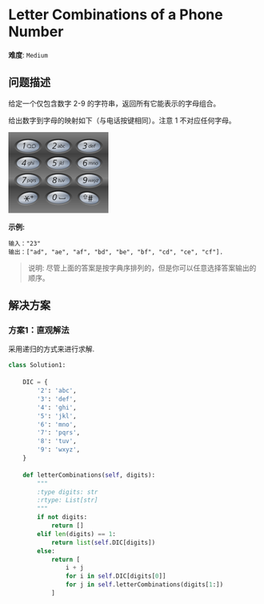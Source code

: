 # Letter Combinations of a Phone Number

**难度**: `Medium`


## 问题描述

给定一个仅包含数字 2-9 的字符串，返回所有它能表示的字母组合。

给出数字到字母的映射如下（与电话按键相同）。注意 1 不对应任何字母。

![示意图](https://raw.githubusercontent.com/garenchan/daily-code/master/docs/pics/question_17.png)

**示例:**

    输入："23"
    输出：["ad", "ae", "af", "bd", "be", "bf", "cd", "ce", "cf"].

> 说明: 尽管上面的答案是按字典序排列的，但是你可以任意选择答案输出的顺序。


## 解决方案

### 方案1：直观解法

采用递归的方式来进行求解.

```python
class Solution1:

    DIC = {
        '2': 'abc',
        '3': 'def',
        '4': 'ghi',
        '5': 'jkl',
        '6': 'mno',
        '7': 'pqrs',
        '8': 'tuv',
        '9': 'wxyz',
    }

    def letterCombinations(self, digits):
        """
        :type digits: str
        :rtype: List[str]
        """
        if not digits:
            return []
        elif len(digits) == 1:
            return list(self.DIC[digits])
        else:
            return [
                i + j
                for i in self.DIC[digits[0]]
                for j in self.letterCombinations(digits[1:])
            ]
```

